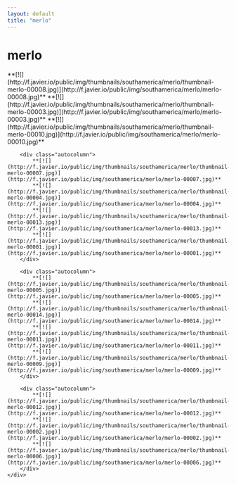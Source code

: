```yaml
---
layout: default
title: "merlo"
---
```


<h1 class="page" style="padding-left:0%;">merlo</h1>
<div class="page">
    <div class="autowide">
        <div class="autocolumn">
            **[![](http://f.javier.io/public/img/thumbnails/southamerica/merlo/thumbnail-merlo-00008.jpg)](http://f.javier.io/public/img/southamerica/merlo/merlo-00008.jpg)**
            **[![](http://f.javier.io/public/img/thumbnails/southamerica/merlo/thumbnail-merlo-00003.jpg)](http://f.javier.io/public/img/southamerica/merlo/merlo-00003.jpg)**
            **[![](http://f.javier.io/public/img/thumbnails/southamerica/merlo/thumbnail-merlo-00010.jpg)](http://f.javier.io/public/img/southamerica/merlo/merlo-00010.jpg)**
        </div>

        <div class="autocolumn">
            **[![](http://f.javier.io/public/img/thumbnails/southamerica/merlo/thumbnail-merlo-00007.jpg)](http://f.javier.io/public/img/southamerica/merlo/merlo-00007.jpg)**
            **[![](http://f.javier.io/public/img/thumbnails/southamerica/merlo/thumbnail-merlo-00004.jpg)](http://f.javier.io/public/img/southamerica/merlo/merlo-00004.jpg)**
            **[![](http://f.javier.io/public/img/thumbnails/southamerica/merlo/thumbnail-merlo-00013.jpg)](http://f.javier.io/public/img/southamerica/merlo/merlo-00013.jpg)**
            **[![](http://f.javier.io/public/img/thumbnails/southamerica/merlo/thumbnail-merlo-00001.jpg)](http://f.javier.io/public/img/southamerica/merlo/merlo-00001.jpg)**
        </div>

        <div class="autocolumn">
            **[![](http://f.javier.io/public/img/thumbnails/southamerica/merlo/thumbnail-merlo-00005.jpg)](http://f.javier.io/public/img/southamerica/merlo/merlo-00005.jpg)**
            **[![](http://f.javier.io/public/img/thumbnails/southamerica/merlo/thumbnail-merlo-00014.jpg)](http://f.javier.io/public/img/southamerica/merlo/merlo-00014.jpg)**
            **[![](http://f.javier.io/public/img/thumbnails/southamerica/merlo/thumbnail-merlo-00011.jpg)](http://f.javier.io/public/img/southamerica/merlo/merlo-00011.jpg)**
            **[![](http://f.javier.io/public/img/thumbnails/southamerica/merlo/thumbnail-merlo-00009.jpg)](http://f.javier.io/public/img/southamerica/merlo/merlo-00009.jpg)**
        </div>

        <div class="autocolumn">
            **[![](http://f.javier.io/public/img/thumbnails/southamerica/merlo/thumbnail-merlo-00012.jpg)](http://f.javier.io/public/img/southamerica/merlo/merlo-00012.jpg)**
            **[![](http://f.javier.io/public/img/thumbnails/southamerica/merlo/thumbnail-merlo-00002.jpg)](http://f.javier.io/public/img/southamerica/merlo/merlo-00002.jpg)**
            **[![](http://f.javier.io/public/img/thumbnails/southamerica/merlo/thumbnail-merlo-00006.jpg)](http://f.javier.io/public/img/southamerica/merlo/merlo-00006.jpg)**
        </div>
    </div>
</div>
